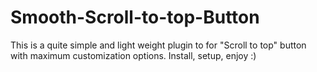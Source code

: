 # Smooth-Scroll-to-top-Button
This is a quite simple and light weight plugin to for "Scroll to top" button with maximum customization options. Install, setup, enjoy :)
